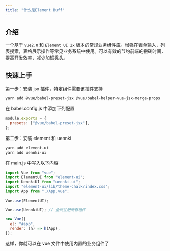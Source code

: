 ```yaml
---
title: "什么是Element Buff"
---
```


## 介绍

一个基于 `vue2.0` 和 `Element UI 2x` 版本的常规业务组件库。增强在表单输入，列表搜索，表格展示操作等常见业务系统中使用。可以有效的节约前端的搬砖时间，提高开发效率，减少加班秃头。

## 快速上手

第一步：安装 jsx 插件，特定组件需要该插件支持

```bash
yarn add @vue/babel-preset-jsx @vue/babel-helper-vue-jsx-merge-props
```

在 babel.config.js 中添加下列配置

```js
module.exports = {
  presets: ["@vue/babel-preset-jsx"],
};
```

第二步：安装 element 和 uennki

```bash
yarn add element-ui
yarn add uennki-ui
```

在 main.js 中写入以下内容

```js
import Vue from "vue";
import ElementUI from "element-ui";
import UennkiUI from "uennki-ui";
import "element-ui/lib/theme-chalk/index.css";
import App from "./App.vue";

Vue.use(ElementUI);

Vue.use(UennkiUI); // 全局注册所有组件

new Vue({
  el: "#app",
  render: (h) => h(App),
});
```

这样，你就可以在 vue 文件中使用内置的业务组件了
